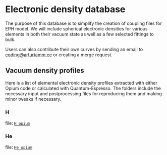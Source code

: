 # Electronic density database
The purpose of this database is to simplify the creation of coupling files for EPH model. 
We will include spherical electronic densities for various elements in both their vacuum state as well as a few selected fittings to bulk.

Users can also contribute their own curves by sending an email to <coding@arturtamm.ee> or creating a merge request.

## Vacuum density profiles
Here is a list of elemental electronic density profiles extracted with either Opium code or calculated with Quantum-Espresso. 
The folders include the necessary input and postprocessing files for reproducing them and making minor tweaks if necessary.

### H
file: [`H opium`](Data/electronic_density/opium/H/H.beta)  

### He
file: [`He opium`](Data/electronic_density/opium/He/He.beta)  




